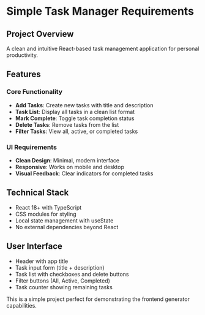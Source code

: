 # Simple Task Manager Requirements

## Project Overview
A clean and intuitive React-based task management application for personal productivity.

## Features

### Core Functionality
- **Add Tasks**: Create new tasks with title and description
- **Task List**: Display all tasks in a clean list format
- **Mark Complete**: Toggle task completion status
- **Delete Tasks**: Remove tasks from the list
- **Filter Tasks**: View all, active, or completed tasks

### UI Requirements
- **Clean Design**: Minimal, modern interface
- **Responsive**: Works on mobile and desktop
- **Visual Feedback**: Clear indicators for completed tasks

## Technical Stack
- React 18+ with TypeScript
- CSS modules for styling
- Local state management with useState
- No external dependencies beyond React

## User Interface
- Header with app title
- Task input form (title + description)
- Task list with checkboxes and delete buttons
- Filter buttons (All, Active, Completed)
- Task counter showing remaining tasks

This is a simple project perfect for demonstrating the frontend generator capabilities.
